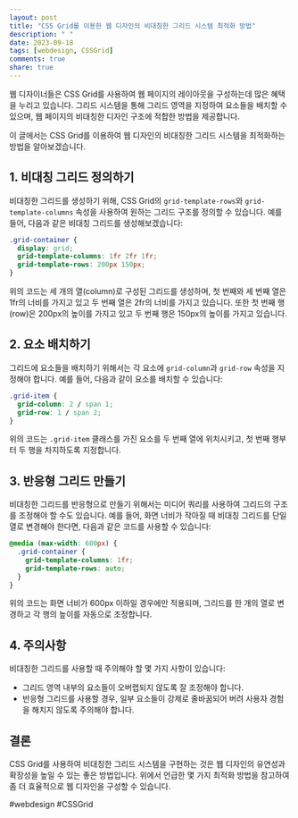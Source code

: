 ```yaml
---
layout: post
title: "CSS Grid를 이용한 웹 디자인의 비대칭한 그리드 시스템 최적화 방법"
description: " "
date: 2023-09-18
tags: [webdesign, CSSGrid]
comments: true
share: true
---
```


웹 디자이너들은 CSS Grid를 사용하여 웹 페이지의 레이아웃을 구성하는데 많은 혜택을 누리고 있습니다. 그리드 시스템을 통해 그리드 영역을 지정하여 요소들을 배치할 수 있으며, 웹 페이지의 비대칭한 디자인 구조에 적합한 방법을 제공합니다.

이 글에서는 CSS Grid를 이용하여 웹 디자인의 비대칭한 그리드 시스템을 최적화하는 방법을 알아보겠습니다.

## 1. 비대칭 그리드 정의하기

비대칭한 그리드를 생성하기 위해, CSS Grid의 `grid-template-rows`와 `grid-template-columns` 속성을 사용하여 원하는 그리드 구조를 정의할 수 있습니다. 예를 들어, 다음과 같은 비대칭 그리드를 생성해보겠습니다:

```css
.grid-container {
  display: grid;
  grid-template-columns: 1fr 2fr 1fr;
  grid-template-rows: 200px 150px;
}
```

위의 코드는 세 개의 열(column)로 구성된 그리드를 생성하며, 첫 번째와 세 번째 열은 1fr의 너비를 가지고 있고 두 번째 열은 2fr의 너비를 가지고 있습니다. 또한 첫 번째 행(row)은 200px의 높이를 가지고 있고 두 번째 행은 150px의 높이를 가지고 있습니다.

## 2. 요소 배치하기

그리드에 요소들을 배치하기 위해서는 각 요소에 `grid-column`과 `grid-row` 속성을 지정해야 합니다. 예를 들어, 다음과 같이 요소를 배치할 수 있습니다:

```css
.grid-item {
  grid-column: 2 / span 1;
  grid-row: 1 / span 2;
}
```

위의 코드는 `.grid-item` 클래스를 가진 요소를 두 번째 열에 위치시키고, 첫 번째 행부터 두 행을 차지하도록 지정합니다.

## 3. 반응형 그리드 만들기

비대칭한 그리드를 반응형으로 만들기 위해서는 미디어 쿼리를 사용하여 그리드의 구조를 조정해야 할 수도 있습니다. 예를 들어, 화면 너비가 작아질 때 비대칭 그리드를 단일 열로 변경해야 한다면, 다음과 같은 코드를 사용할 수 있습니다:

```css
@media (max-width: 600px) {
  .grid-container {
    grid-template-columns: 1fr;
    grid-template-rows: auto;
  }
}
```

위의 코드는 화면 너비가 600px 이하일 경우에만 적용되며, 그리드를 한 개의 열로 변경하고 각 행의 높이를 자동으로 조정합니다.

## 4. 주의사항

비대칭한 그리드를 사용할 때 주의해야 할 몇 가지 사항이 있습니다:

- 그리드 영역 내부의 요소들이 오버랩되지 않도록 잘 조정해야 합니다.
- 반응형 그리드를 사용할 경우, 일부 요소들이 강제로 줄바꿈되어 버려 사용자 경험을 해치지 않도록 주의해야 합니다.

## 결론

CSS Grid를 사용하여 비대칭한 그리드 시스템을 구현하는 것은 웹 디자인의 유연성과 확장성을 높일 수 있는 좋은 방법입니다. 위에서 언급한 몇 가지 최적화 방법을 참고하여 좀 더 효율적으로 웹 디자인을 구성할 수 있습니다.

#webdesign #CSSGrid